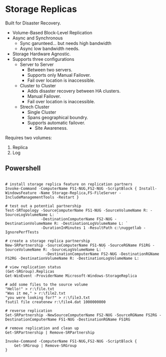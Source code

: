 <!-- TITLE: Server 2016 Storage Replicas -->
<!-- SUBTITLE: A quick summary of Storage Replicas -->

# Storage Replicas
Built for Disaster Recovery.

* Volume-Based Block-Level Replication
* Async and Synchronous 
	* Sync garunteed... but needs high bandwidth
	* Async low bandwidth needs.
* Storage Hardware Agnostic.
* Supports three configurations
	* Server to Server
		* Between two servers.
		* Supports only Manual Failover.
		* Fail over location is inaccessible.
	* Cluster to Cluster
		* Adds disaster recovery between HA clusters.
		* Manual Failover.
		* Fail over location is inaccessible.
	* Strech Cluster
		* Single Cluster
		* Spans geographical boundry.
		* Supports automatic failover.
			* Site Awareness.


Requires two volumes:
1. Replica
2. Log


## Powershell

```

# install storage replica feature on replication partners
Invoke-Command -ComputerName FS1-NUG,FS2-NUG -ScriptBlock { Install-WindowsFeature -Name Storage-Replica,FS-FileServer -IncludeManagementTools -Restart }

# test out a potential partnership
Test-SRTopology -SourceComputerName FS1-NUG -SourceVolumeName R: -SourceLogVolumeName L: `
                -DestinationComputerName FS2-NUG -DestinationVolumeName R: -DestinationLogVolumeName L: `
                -DurationInMinutes 1 -ResultPath c:\nuggetlab -IgnorePerfTests

# create a storage replica partnership
New-SRPartnership -SourceComputerName FS1-NUG -SourceRGName FS1RG -SourceVolumeName R: -SourceLogVolumeName L: `
                  -DestinationComputerName FS2-NUG -DestinationRGName FS2RG -DestinationVolumeName R: -DestinationLogVolumeName L:

# view replication status
(Get-SRGroup).Replicas
Get-WinEvent -ProviderName Microsoft-Windows-StorageReplica

# add some files to the source volume
"Hello!" > r:\file.txt
"Was it me," > r:\file2.txt
"you were looking for?" > r:\file3.txt
fsutil file createnew r:\file4.dat 1000000000

# reverse replication
Set-SRPartnership -NewSourceComputerName FS2-NUG -SourceRGName FS2RG -DestinationComputerName FS1-NUG -DestinationRGName FS1RG

# remove replication and clean up
Get-SRPartnership | Remove-SRPartnership

Invoke-Command -ComputerName FS1-NUG,FS2-NUG -ScriptBlock {
    Get-SRGroup | Remove-SRGroup
}
```